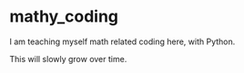 # mathy_coding

I am teaching myself math related coding here, with Python.

This will slowly grow over time.